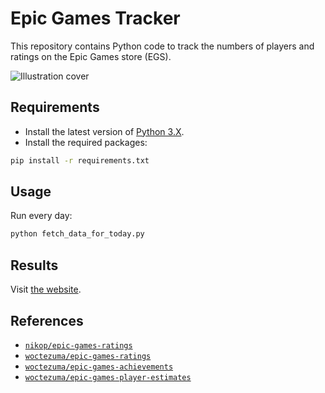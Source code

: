 # Epic Games Tracker

This repository contains Python code to track the numbers of players and ratings on the Epic Games store (EGS).

![Illustration cover][img-cover]

## Requirements

-   Install the latest version of [Python 3.X][python-download-url].
-   Install the required packages:

```bash
pip install -r requirements.txt
```

## Usage

Run every day:
```bash
python fetch_data_for_today.py
```

## Results

Visit [the website][tracker-website].

## References

- [`nikop/epic-games-ratings`][madjoki-egs-ratings]
- [`woctezuma/epic-games-ratings`][epic-games-ratings]
- [`woctezuma/epic-games-achievements`][epic-games-achievements]
- [`woctezuma/epic-games-player-estimates`][epic-games-player-estimates]

<!-- Definitions -->

[img-cover]: <https://github.com/woctezuma/epic-games-tracker/wiki/img/cover.png>
[python-download-url]: <https://www.python.org/downloads/>
[tracker-website]: <https://woctezuma.github.io/epic-games-tracker/>
[madjoki-egs-ratings]: <https://github.com/nikop/epic-games-ratings>
[epic-games-ratings]: <https://github.com/woctezuma/epic-games-ratings>
[epic-games-achievements]: <https://github.com/woctezuma/epic-games-achievements>
[epic-games-player-estimates]: <https://github.com/woctezuma/epic-games-player-estimates>
